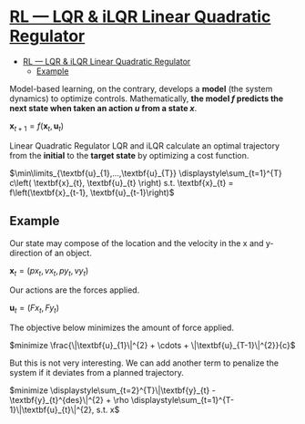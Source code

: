 # [RL — LQR & iLQR Linear Quadratic Regulator](https://jonathan-hui.medium.com/rl-lqr-ilqr-linear-quadratic-regulator-a5de5104c750)

- [RL — LQR & iLQR Linear Quadratic Regulator](#rl--lqr--ilqr-linear-quadratic-regulator)
  - [Example](#example)

Model-based learning, on the contrary, develops a **model** (the system dynamics) to optimize controls. Mathematically, **the model $f$ predicts the next state when taken an action $u$ from a state $x$**.

$\textbf{x}_{t+1} = f\left(\textbf{x}_{t}, \textbf{u}_{t}\right)$

Linear Quadratic Regulator LQR and iLQR calculate an optimal trajectory from the **initial** to the **target state** by optimizing a cost function.

$\min\limits_{\textbf{u}_{1},...,\textbf{u}_{T}} \displaystyle\sum_{t=1}^{T} c\left( \textbf{x}_{t}, \textbf{u}_{t} \right) s.t. \textbf{x}_{t} = f\left(\textbf{x}_{t-1}, \textbf{u}_{t-1}\right)$

## Example

Our state may compose of the location and the velocity in the x and y-direction of an object.

$\textbf{x}_t = \left(px_{t}, vx_{t}, py_{t}, vy_{t}\right)$

Our actions are the forces applied.

$\textbf{u}_{t} = \left(Fx_{t}, Fy_{t}\right)$

The objective below minimizes the amount of force applied.

$minimize \frac{\|\textbf{u}_{1}\|^{2} + \cdots + \|\textbf{u}_{T-1}\|^{2}}{c}$

But this is not very interesting. We can add another term to penalize the system if it deviates from a planned trajectory.

$minimize \displaystyle\sum_{t=2}^{T}\|\textbf{y}_{t} - \textbf{y}_{t}^{des}\|^{2} + \rho \displaystyle\sum_{t=1}^{T-1}\|\textbf{u}_{t}\|^{2}, s.t. x$



